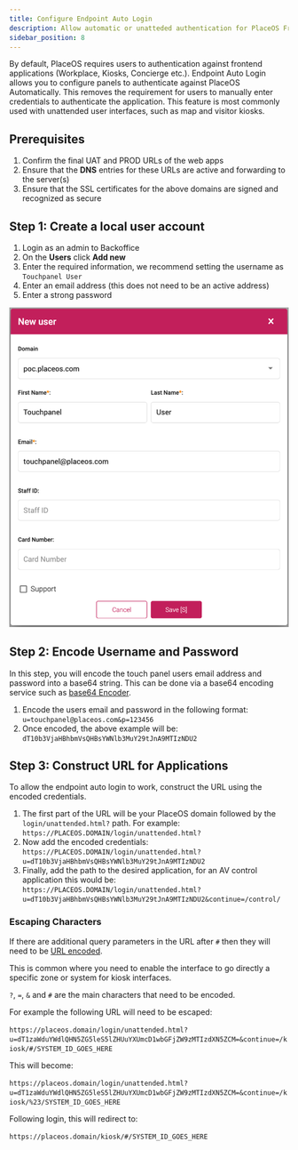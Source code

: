 ```yaml
---
title: Configure Endpoint Auto Login
description: Allow automatic or unatteded authentication for PlaceOS Frontend Applications
sidebar_position: 8
---
```


By default, PlaceOS requires users to authentication against frontend applications (Workplace, Kiosks, Concierge etc.).
Endpoint Auto Login allows you to configure panels to authenticate against PlaceOS Automatically. 
This removes the requirement for users to manually enter credentials to authenticate the application.
This feature is most commonly used with unattended user interfaces, such as map and visitor kiosks.  


## Prerequisites
1. Confirm the final UAT and PROD URLs of the web apps
2. Ensure that the **DNS** entries for these URLs are active and forwarding to the server(s)
3. Ensure that the SSL certificates for the above domains are signed and recognized as secure


## Step 1: Create a local user account

1. Login as an admin to Backoffice
2. On the **Users** click **Add new**
3. Enter the required information, we recommend setting the username as `Touchpanel User`
4. Enter an email address (this does not need to be an active address)
5. Enter a strong password

![New User Entry](./assets/panel_login_new_user.png)

## Step 2: Encode Username and Password

In this step, you will encode the touch panel users email address and password into a base64 string.
This can be done via a base64 encoding service such as [base64 Encoder](https://www.base64encode.net/). 

1. Encode the users email and password in the following format: `u=touchpanel@placeos.com&p=123456`
2. Once encoded, the above example will be: `dT10b3VjaHBhbmVsQHBsYWNlb3MuY29tJnA9MTIzNDU2`

## Step 3: Construct URL for Applications

To allow the endpoint auto login to work, construct the URL using the encoded credentials. 

1. The first part of the URL will be your PlaceOS domain followed by the `login/unattended.html?` path. For example: `https://PLACEOS.DOMAIN/login/unattended.html?`
2. Now add the encoded credentials: `https://PLACEOS.DOMAIN/login/unattended.html?u=dT10b3VjaHBhbmVsQHBsYWNlb3MuY29tJnA9MTIzNDU2`
3. Finally, add the path to the desired application, for an AV control application this would be: `https://PLACEOS.DOMAIN/login/unattended.html?u=dT10b3VjaHBhbmVsQHBsYWNlb3MuY29tJnA9MTIzNDU2&continue=/control/`

### Escaping Characters

If there are additional query parameters in the URL after `#` then they will need to be [URL encoded](https://www.urlencoder.org/).

This is common where you need to enable the interface to go directly a specific zone or system for kiosk interfaces.

`?`, `=`, `&` and `#` are the main characters that need to be encoded.

For example the following URL will need to be escaped:

`https://placeos.domain/login/unattended.html?u=dT1zaWduYWdlQHN5ZG5leS5lZHUuYXUmcD1wbGFjZW9zMTIzdXN5ZCM=&continue=/kiosk/#/SYSTEM_ID_GOES_HERE`

This will become:

`https://placeos.domain/login/unattended.html?u=dT1zaWduYWdlQHN5ZG5leS5lZHUuYXUmcD1wbGFjZW9zMTIzdXN5ZCM=&continue=/kiosk/%23/SYSTEM_ID_GOES_HERE`

Following login, this will redirect to:

`https://placeos.domain/kiosk/#/SYSTEM_ID_GOES_HERE`
